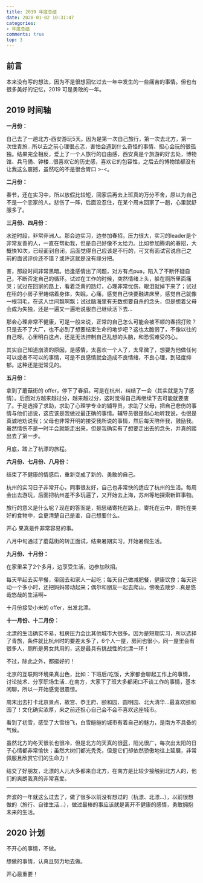 ```yaml
---
title: 2019 年度总结
date: 2020-01-02 10:31:47
categories:
- 年度总结
comments: true
top: 3
---
```




## 前言

本来没有写的想法，因为不是很想回忆过去一年中发生的一些痛苦的事情。但也有很多美好的记忆，2019 可是勇敢的一年。

<!-- more -->



## 2019 时间轴

**一月份：**

自己去了一趟北方-西安游玩5天。因为是第一次自己旅行，第一次去北方，第一次住青旅...所以去之前心理很忐忑，害怕会遇到什么奇怪的事情、担心会玩的很孤独。结果完全相反，爱上了一个人旅行的自由感，西安真是个旅游的好去处，博物馆、兵马俑、钟楼...很喜欢它的历史感，喜欢它的包容性，之后去的博物馆都没有让我这么震撼，虽然吃的不是很合胃口 >-<。

**二月份：**

春节，还在实习中，所以放假比较短，回家后再去上班真的万分不舍，原以为自己不是一个恋家的人。悲伤了一阵，后面没忍住，在某个周末回家了一趟，心里就舒服多了。

**三月份、四月份：**

水逆时段，非常非洲人。那会边实习，边参加春招，压力很大，实习的leader是个非常友善的人，一直在帮助我，但是自己好像不太给力。比如参加腾讯的春招，大概快10次，已经面到自闭，后面觉得自己应该是不行的，可又有面试官说自己之前的面试评价还不错？或许这就是没有缘分把。

害，那段时间非常黑暗。恰逢感情出了问题，对方有点pua，陷入了不断怀疑自己，不断否定自己的循环。试过在工作的时候，突然情绪上头，躲在厕所里面痛哭；试过在回家的路上，看着泛黄的路灯，心理非常忧伤，眼泪就掉下来了；试过在租的小房子里蜷缩着身体，失眠，心痛，感觉自己快要融进床里，感觉自己就像一根羽毛，在这人世间飘啊飘；试过脑海里有无数想要自杀的念头，但是想着父母会成为失独，还是一遍又一遍地说服自己继续活下去...

那会心理非常不健康，可是一般来说，正常的自己怎么可能会被不顺的春招打败？只是去不了大厂，也不必到了想要结束生命的地步吧？这也太脆弱了，不像以往的自己呀。心里明白这点，还是无法控制自己乱想的头脑，和恐慌难受的心。

其实自己知道崩溃的原因，是感情，太喜欢一个人了，太卑微了，想要为他做任何可以或者不可以的事情，可是不良感情就会造成不良情绪，不良心理，到轻度抑郁。这种还是挺常见的。

**五月份：**

拿到了蘑菇街的 offer，停下了春招。可是在杭州，纠结了一会（其实就是为了感情）。后面对方越来越过分，越来越过分，这时觉得自己再继续下去可能就要废了。于是选择了求助，求助了心理学专业的辅导员，求助了父母，把自己悲伤的事情与他们述说，这应该是我做过最正确的事情。辅导员很是耐心地听我说，也很是真诚地劝说我；父母也非常开明的接受我所说的事情，然后每天陪伴我，鼓励我。虽然情伤不是一时半会就能走出来，但是我确实有了想要走出去的念头，并真的踏出去了第一步。

月底，踏上了杭漂的旅程。

**六月份、七月份、八月份：**

结束了不健康的情感后，重新变成了新的、勇敢的自己。

杭州的实习日子非常开心，同事很友好，自己也非常快的适应了杭州的生活。每周会出去游玩，后面把杭州差不多玩遍了，又开始去上海，苏州等地探索新鲜事物。

旅行的意义是什么呢？现在的答案是，把思绪寄托在路上，寄托在云中，寄托在美好的食物中，会更清楚自己是谁，自己想要什么。

开心 果真是件非常容易的事。

八月中旬通过了蘑菇街的转正面试，结束暑期实习，开始暑假生活。

**九月份、十月份：**

在家里呆了2个多月，边享受生活，边参加秋招。

每天早起去买早餐，带回去和家人一起吃；每天自己做减肥餐，健康饮食；每天运动一个多小时，还把妈妈带动起来；偶尔和朋友一起去爬山，傍晚去散步...真是悠哉悠哉的生活啊~

十月份接受小米的 offer，出发北漂。

**十一月份、十二月份：**

北漂的生活确实不易，租房压力会比其他城市大很多。因为是短期实习，所以选择了青旅，条件就比杭州时的要差太多了，6个人一屋，房间也很小，同一屋里会有很多人，厕所是男女共用的，这是最具有挑战性的北漂一环！

不过，除此之外，都挺好的！

北京的互联网环境果真出色，比如：下班后/吃饭，大家都会聊起工作上的事情，讨论技术、分享职场生活...在南方，大家下了班大多都闭口不谈工作的事情，基本闲聊，所以一开始感觉很震惊。

周末出去打卡北京景点，故宫、恭王府、颐和园、圆明园、北大清华...最喜欢颐和园了！文化确实浓厚，来之前还担心自己会不会不喜欢这座城市。

看到了初雪，感受了大雪纷飞，白雪皑皑的城市有着自己的魅力，是南方不具备的气候。

虽然北方的冬天很长也很冷，但是北方的天真的很蓝，阳光很广，每次出太阳的日子心情都非常愉快；虽然大树们都光秃秃，但是它们却依然骄傲地往上延展，非常佩服且欣赏它们的生命力！

结交了好朋友，北漂的人儿大多都来自北方，在南方是比较少接触到北方人的，他们的爽朗我真的非常喜爱。

------

奔波的一年就这么过去了，做了很多以前没有想过的（杭漂、北漂...），以前很想做的（旅行、自律生活...），做过最棒的事应该就是离开不健康的感情，勇敢拥抱未来的生活。



## 2020 计划

不开心的事情，不做。

想做的事情，认真且努力地去做。

开心最重要！